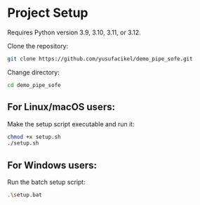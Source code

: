 # Project Setup
Requires Python version 3.9, 3.10, 3.11, or 3.12.

Clone the repository:
```bash
git clone https://github.com/yusufacikel/demo_pipe_sofe.git
```
Change directory:
```bash
cd demo_pipe_sofe
```
## For Linux/macOS users:
Make the setup script executable and run it:
```bash
chmod +x setup.sh
./setup.sh
```
## For Windows users:
Run the batch setup script:
```bash
.\setup.bat
```
